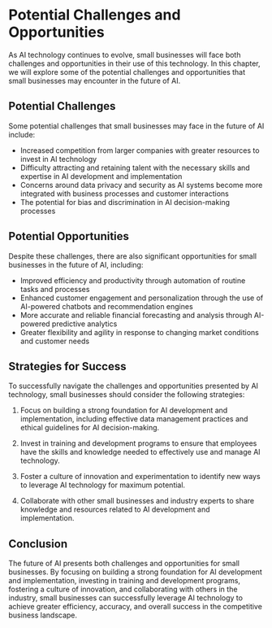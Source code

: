Potential Challenges and Opportunities
====================================================================================

As AI technology continues to evolve, small businesses will face both challenges and opportunities in their use of this technology. In this chapter, we will explore some of the potential challenges and opportunities that small businesses may encounter in the future of AI.

Potential Challenges
--------------------

Some potential challenges that small businesses may face in the future of AI include:

* Increased competition from larger companies with greater resources to invest in AI technology
* Difficulty attracting and retaining talent with the necessary skills and expertise in AI development and implementation
* Concerns around data privacy and security as AI systems become more integrated with business processes and customer interactions
* The potential for bias and discrimination in AI decision-making processes

Potential Opportunities
-----------------------

Despite these challenges, there are also significant opportunities for small businesses in the future of AI, including:

* Improved efficiency and productivity through automation of routine tasks and processes
* Enhanced customer engagement and personalization through the use of AI-powered chatbots and recommendation engines
* More accurate and reliable financial forecasting and analysis through AI-powered predictive analytics
* Greater flexibility and agility in response to changing market conditions and customer needs

Strategies for Success
----------------------

To successfully navigate the challenges and opportunities presented by AI technology, small businesses should consider the following strategies:

1. Focus on building a strong foundation for AI development and implementation, including effective data management practices and ethical guidelines for AI decision-making.

2. Invest in training and development programs to ensure that employees have the skills and knowledge needed to effectively use and manage AI technology.

3. Foster a culture of innovation and experimentation to identify new ways to leverage AI technology for maximum potential.

4. Collaborate with other small businesses and industry experts to share knowledge and resources related to AI development and implementation.

Conclusion
----------

The future of AI presents both challenges and opportunities for small businesses. By focusing on building a strong foundation for AI development and implementation, investing in training and development programs, fostering a culture of innovation, and collaborating with others in the industry, small businesses can successfully leverage AI technology to achieve greater efficiency, accuracy, and overall success in the competitive business landscape.
